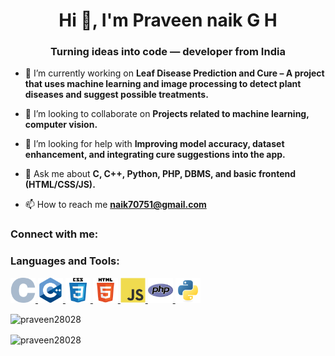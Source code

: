 <h1 align="center">Hi 👋, I'm Praveen naik G H</h1>
<h3 align="center">Turning ideas into code — developer from India</h3>

- 🔭 I’m currently working on **Leaf Disease Prediction and Cure – A project that uses machine learning and image processing to detect plant diseases and suggest possible treatments.**

- 👯 I’m looking to collaborate on **Projects related to machine learning, computer vision.**

- 🤝 I’m looking for help with **Improving model accuracy, dataset enhancement, and integrating cure suggestions into the app.**

- 💬 Ask me about **C, C++, Python, PHP, DBMS, and basic frontend (HTML/CSS/JS).**

- 📫 How to reach me **naik70751@gmail.com**

<h3 align="left">Connect with me:</h3>
<p align="left">
</p>

<h3 align="left">Languages and Tools:</h3>
<p align="left"> <a href="https://www.cprogramming.com/" target="_blank" rel="noreferrer"> <img src="https://raw.githubusercontent.com/devicons/devicon/master/icons/c/c-original.svg" alt="c" width="40" height="40"/> </a> <a href="https://www.w3schools.com/cpp/" target="_blank" rel="noreferrer"> <img src="https://raw.githubusercontent.com/devicons/devicon/master/icons/cplusplus/cplusplus-original.svg" alt="cplusplus" width="40" height="40"/> </a> <a href="https://www.w3schools.com/css/" target="_blank" rel="noreferrer"> <img src="https://raw.githubusercontent.com/devicons/devicon/master/icons/css3/css3-original-wordmark.svg" alt="css3" width="40" height="40"/> </a> <a href="https://www.w3.org/html/" target="_blank" rel="noreferrer"> <img src="https://raw.githubusercontent.com/devicons/devicon/master/icons/html5/html5-original-wordmark.svg" alt="html5" width="40" height="40"/> </a> <a href="https://developer.mozilla.org/en-US/docs/Web/JavaScript" target="_blank" rel="noreferrer"> <img src="https://raw.githubusercontent.com/devicons/devicon/master/icons/javascript/javascript-original.svg" alt="javascript" width="40" height="40"/> </a> <a href="https://www.php.net" target="_blank" rel="noreferrer"> <img src="https://raw.githubusercontent.com/devicons/devicon/master/icons/php/php-original.svg" alt="php" width="40" height="40"/> </a> <a href="https://www.python.org" target="_blank" rel="noreferrer"> <img src="https://raw.githubusercontent.com/devicons/devicon/master/icons/python/python-original.svg" alt="python" width="40" height="40"/> </a> </p>

<p><img align="center" src="https://github-readme-stats.vercel.app/api/top-langs?username=praveen28028&show_icons=true&locale=en&layout=compact" alt="praveen28028" /></p>

<p><img align="center" src="https://github-readme-streak-stats.herokuapp.com/?user=praveen28028&" alt="praveen28028" /></p>

